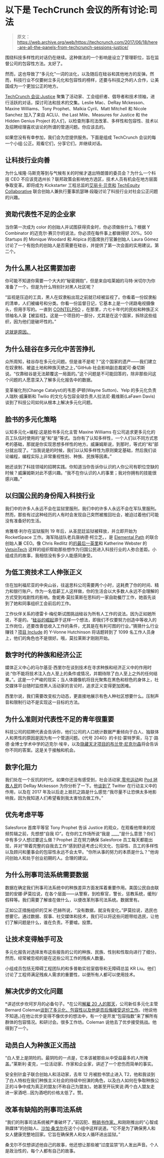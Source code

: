 # 以下是 TechCrunch 会议的所有讨论:司法

> 原文：<https://web.archive.org/web/https://techcrunch.com/2017/06/18/here-are-all-the-panels-from-techcrunch-sessions-justice/>

围绕科技多样性的对话仍在继续。这种做法的一个影响是设立了管理职位，旨在监督公司的包容性方法。太好了。

然而，这也导致了“多元化”一词的淡化，以及随后在硅谷和其他地方的反弹。然而，科技行业不仅要树立多元化和包容性的榜样，还要与科技之外的人合作，让美国成为一个更加公正的地方。

[TechCrunch 会议:Justice](https://web.archive.org/web/20230307214853/https://techcrunch.com/events/sessions-justice/) 聚集了活动家、工会组织者、倡导者和技术领袖，进行活跃的对话，探讨司法和技术的交集。Leslie Mac、DeRay Mckesson、Maxine Williams、Tony Prophet、Malkia Cyril、Matt Mitchell 和 Nicole Sanchez 加入了来自 ACLU、the Last Mile、Measures for Justice 和 the Hidden Genius Project 的人们，以检查刑事司法改革、多样性和包容性、技术以及招聘经理喜欢谈论的所谓的管道问题。你应该去的。

如果您没有有幸参加，我们会为您提供服务。下面是组成 TechCrunch 会议的每一个小组:公正。观看它们，分享它们，并继续对话。

## 让科技行业向善

为什么埃隆·马斯克等到与气候有关的时候才退出特朗普的委员会？为什么一个科技 CEO 不应该竞选州长？联邦政策会影响地方选区，技术人员有机会在地方层面争取变革。即将成为 Kickstarter 工程总监的[艾丽卡·贝克和](https://web.archive.org/web/20230307214853/https://techcrunch.com/2017/06/08/kickstarter-hires-slacks-erica-baker-as-director-of-engineering/) [TechEquity Collaborative](https://web.archive.org/web/20230307214853/http://techequitycollaborative.org/) 联合创始人兼执行董事凯瑟琳·段璇讨论了科技行业对社会公正问题的兴趣。

## 资助代表性不足的企业家

当你第一次成为 color 的创始人并试图获得资金时，你必须做些什么？根据 Y Combinator 的迈克尔·赛贝尔的说法，你必须在每件事上都做得好 20%。500 Startups 的 Monique Woodard 和 Atipica 的首席执行官兼创始人 Laura Gómez 讨论了一个有抱负的创始人是否需要在硅谷，并提供了第一次会面的实用建议。第二个。

## 为什么黑人社区需要加密

你可能不知道你需要一个大大的“秘密拥抱”，但是来自哈莱姆的马特·米切尔为你准备了一个。但是为什么特别针对黑人社区呢？

“监视是压迫的工具，黑人在奴隶船出现之前就已经被监视了。你看着一份奴隶船的清单，人们被编号和分类。你看一份监督日记，它基本上是一个闭路电视摄像头，但用手写的。一直到 [COINTELPRO](https://web.archive.org/web/20230307214853/https://vault.fbi.gov/cointel-pro) ，在那里，六七十年代的民权和种族正义领袖名人录【被监视】。这是一个项目的一部分，尤其是在这个国家，拆除这些组织，因为他们是破坏性的。”

[这就是原因。](https://web.archive.org/web/20230307214853/https://techcrunch.com/2017/06/06/prepare-for-data-breaches/)

## 为什么硅谷在多元化中苦苦挣扎

众所周知，硅谷存在多元化问题。但是谁不是呢？“这个国家的遗产——我们建立在奴隶制、被盗土地和种族灭绝之上，”GitHub 社会影响副总裁妮可·桑切斯说。“仅靠硅谷是无法颠覆这一局面的。”这个问题是不可能回答的，除非那些问这个问题的人愿意深入了解多元化报告中的数据。

变革催化剂(Change Catalyst)的韦恩·萨顿(Wayne Sutton)、Yelp 的多元化负责人瑞秋·威廉斯和 Twilio 的文化与包容全球负责人拉法尼·戴维斯(LaFawn Davis)谈到了科技公司如何从根本上解决多元化问题。

## 脸书的多元化策略

认知多元化+编程:这是脸书多元化主管 Maxine Williams 在公司追求更多元化的员工队伍时使用的“是”和“是”等式。当你有了认知多样性，一个人们以不同方式思考的基础，那就是你实现思想多样性的地方。威廉姆斯说，到那时，等式的“和”部分就出现了。“当我说是的时候，我们以认知多样性为原则奠定基础，然后我们谈论编程，编程实际上非常重视性别、种族、民族等因素。”

她还谈到了科技领域的招聘实践。你知道当你告诉你认识的人你公司有职位空缺的时候？威廉姆斯对此不感兴趣。“我不在你认识的人的事里；我对你拥有的技能很感兴趣。”

## 以归国公民的身份闯入科技行业

我们中的许多人永远不会在监狱里服刑，我们中的许多人永远不会在军队里服刑。然而，那些有过这种经历的人有时会发现自己突然被推回社会，被迫过着他们可能没有准备好的生活。

肯雅塔·利尔在监狱服刑 19 年后，从圣昆廷监狱被释放，并立即开始为 RocketSpace 工作。海军陆战队老兵唐纳德·柯立芝。，是 [Elemental Path](https://web.archive.org/web/20230307214853/http://elementalpath.com/) 的联合创始人兼 CEO。像 Chris Redlitz 的[的最后一英里](https://web.archive.org/web/20230307214853/https://thelastmile.org/)和 Katherine Webster 的 [VetsinTech](https://web.archive.org/web/20230307214853/https://vetsintech.co/) 这样的组织帮助那些想作为归国公民进入科技行业的人弥合差距。小组成员的故事，我相信没有多少人能感同身受。

## 为低工资技术工人伸张正义

住在加利福尼亚的中央山谷，往返思科公司需要两个小时，这耗费了你的时间、精力和银行账户。作为一名低薪工人这样做，你的生活会以大多数人永远不会理解的方式受到戏剧性的影响。詹妮弗·莫拉莱斯在思科的一家自助餐厅工作，她首先谈到了她和同事组织工会前后的工作。

工作伙伴关系的德雷卡·梅伦斯试图挑战硅谷为所有人工作的说法。因为正如她所说，不是的。“[硅谷的崛起](https://web.archive.org/web/20230307214853/http://siliconvalleyrising.org/)源于这样一个想法，即我们不仅要努力创造中等收入的工作岗位，还要改善低收入工作的条件，尤其是在有利可图的行业。”猜猜什么行业赚钱？[项目 Include](https://web.archive.org/web/20230307214853/http://projectinclude.org/) 的 Y-Vonne Hutchinson 将话题转到了 1099 名工作人员身上，他们的角色也不是很好。哦，莫拉莱斯才刚刚开始。

## 数字时代的种族和经济公正

媒体正义中心的马尔基亚·西里尔在谈到技术在寻求种族和经济正义中的作用时说:“你不能将技术注入白人至上的条件或情况，并期待除了白人至上之外的任何结果。”。这是一个严峻的现实；当人体摄像机将目光聚焦在黑色和棕色的身体上，社交媒体平台随时监控黑人活动家的言论时，追求正义变得更加困难。

西里尔说，我们需要改变权力动态，更直接地展示有色人种社区想要什么。压制声音和限制行动不是实现这一目标的方法。

## 为什么准则对代表性不足的青年很重要

科技公司的招聘代表会告诉你，他们公司的人口统计数据严重倾向于白人、独联体人和男性的原因是因为有一个管道问题。《代号 2040》的卡拉·蒙特罗索，马丁·路德·金博士学术中学的迈克尔·埃辛，以及[隐藏天才项目的布兰登·尼克尔森](https://web.archive.org/web/20230307214853/http://www.hiddengeniusproject.org/)将会告诉你不同的答案。这是关于接触和机会。

## 数字化阻力

我们处在一个反抗的时代。如果你还没有感受到，社会活动家,[零号运动](https://web.archive.org/web/20230307214853/https://www.joincampaignzero.org/)和 [Pod 拯救人民](https://web.archive.org/web/20230307214853/https://getcrookedmedia.com/pod-save-the-people-56bc42af53d)的 DeRay Mckesson 为你分析了一下。他[谈到了](https://web.archive.org/web/20230307214853/https://techcrunch.com/2017/06/06/for-deray-mckesson-the-social-justice-movement-needs-to-move-from-the-streets-to-the-statehouse/) Twitter 在行动主义中的作用，以及在 2017 年及以后走上抵抗之路是什么感觉:“我尽量不让恐惧太多地影响我，因为我知道人们希望看到我太害怕去做工作。”

## 优先考虑平等

Salesforce 首席平等官 Tony Prophet 告诉 Justice 的观众，在观看他带来的视频剪辑之前，先想想“自我 ID”。在你的工作场所说“我是 ____”是什么意思？你们中有多少人想过要这么做？Prophet 正在努力确保 Salesforce 员工每天都能出现，并对“带着完整的自我去工作”感到舒适考虑公司文化、包容性、员工的多样性以及顾问和董事会的包容性永远不会太早。"你所从事的努力的本质是什么？"他询问创始人和处于创业初期的人。合理的建议。

## 为什么刑事司法系统需要数据

数据在确定我们刑事司法系统中的种族差异方面发挥着重要作用。美国公民自由联盟的安娜·萨莫拉说，在各个层面——从警察，到检察官，警长，惩教系统，缓刑/假释等。我们需要了解谁在做什么，以便改革刑事司法系统。数据里有。

正如公正措施组织的艾米·巴赫所说，“没有数据，就没有变化。”萨莫拉说，选民也想要它。通过数据、叙事、社交媒体和技术，我们可以将这些问题带给选民，让他们了解问题是什么，谁在负责。不要嘘。投票。

## 让技术变得触手可及

多元化报告对选择发布这些报告的公司的种族、民族、性别和性取向进行了细分。然而，经常被忽视的是在这些公司工作的残疾人数量。

小组成员包括无障碍工程团队的和多普勒实验室倡导和无障碍总监 KR Liu。他们讨论了工程师满足残疾人需求的重要性，以便所有人都可以使用技术。

## 解决优步的文化问题

*讲述优步坎坷岁月的必备句子。*在公司[解雇 20 人的那天](https://web.archive.org/web/20230307214853/https://techcrunch.com/2017/06/06/uber-may-have-fired-more-than-20-people-over-sexual-harrasment-probe/)，公司新任多元化主管 Bernard Coleman[谈到了多元化、包容性以及他是否后悔接受这份工作](https://web.archive.org/web/20230307214853/https://techcrunch.com/2017/06/06/uber-bernard-coleman-tc-sessions-justice/)。(他说他不知道。)在他让优步变得不像优步的想法中，有一个是开发“包容指数”来了解所有群体的包容情况。和研讨会。很多工作坊。Coleman 说他去了优步接受挑战。他得到了一个。

## **动员白人为种族正义而战**

“白人至上是阴险的。最阴险的一点是，它本该被那些从中受益最多的人所掩盖。”莱斯利·麦克，一位活动家、作家和企业家，讲述了一个悲伤而简单的事实。

安全别针盒子联合创始人和活动家，去年 12 月被脸书禁止进入 T2，他和我谈到了白人特权在我们种族主义社会的持续中扮演的角色，以及白人如何在争取种族公正的斗争中成为真正的盟友(不称自己为盟友)。她甚至开玩笑说:两个白人盟友走进一家酒吧…因为酒吧的价格太低了。赞。

## **改革有缺陷的刑事司法系统**

“我们的刑事司法系统被严重破坏了，”前囚犯、[畅销书作家、](https://web.archive.org/web/20230307214853/https://www.amazon.com/Writing-My-Wrongs-Redemption-American/dp/1101907290)和刚刚推出的“心智成熟媒体”的创始人、[沙加·桑戈尔](https://web.archive.org/web/20230307214853/https://techcrunch.com/2017/06/06/shaka-senghor-a-formerly-incarcerated-individual-launches-media-startup/)在这个小组中这样说道。“它不是为了确保男人和女人健康完整地回家。它旨在确保男人和女人循环进出监狱。”

桑戈尔不仅想讲述他自己的故事，他还想让那些被“过度监禁”的人发出声音。个人是政治性的，每个人都有自己的故事。